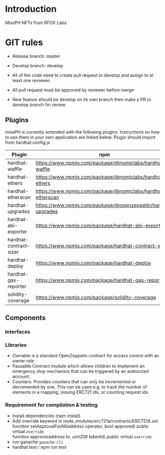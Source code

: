 # Introduction

MissPH NFTs from RFOX Labs

# GIT rules
- Release branch: master
- Develop branch: develop

- All of the code need to create pull request to develop and assign to at least one reviewer.
- All pull request must be approved by reviewer before merge
- New feature should be develop on its own branch then make a PR to develop branch for review


## Plugins

missPH is currently extended with the following plugins.
Instructions on how to use them in your own application are linked below.
Plugin should import from hardhat.config.js

| Plugin | npm |
| ------ | ------ |
| hardhat-waffle |  https://www.npmjs.com/package/@nomiclabs/hardhat-waffle|
| hardhat-ethers | https://www.npmjs.com/package/@nomiclabs/hardhat-ethers|
| hardhat-etherscan | https://www.npmjs.com/package/@nomiclabs/hardhat-etherscan |
| hardhat-upgrades | https://www.npmjs.com/package/@openzeppelin/hardhat-upgrades |
| hardhat-abi-exporter | https://www.npmjs.com/package/hardhat-abi-exporter |
| hardhat-contract-sizer | https://www.npmjs.com/package/hardhat-contract-sizer |
| hardhat-deploy | https://www.npmjs.com/package/hardhat-deploy |
| hardhat-gas-reporter | https://www.npmjs.com/package/hardhat-gas-reporter |
| solidity-coverage | https://www.npmjs.com/package/solidity-coverage |

## Components 

  ### Interfaces

  ### Libraries

   - Ownable is a standard OpenZeppelin contract for access control with an owner role.
   - Pausable Contract module which allows children to implement an emergency stop mechanism that can be triggered by an authorized account.
   - Counters: Provides counters that can only be incremented or decremented by one. This can be used e.g. to track the number of elements in a mapping, issuing ERC721 ids, or counting request ids.

### Requirement for compilation & testing
   - Install dependencies (npm install)
   - Add override keyword in node_modules/erc721a/contracts/ERC721A.sol\
     function setApprovalForAll(address operator, bool approved) public virtual `override`\
     function approve(address to, uint256 tokenId) public virtual `override`
   - run ganache `ganache-cli`
   - hardhat test / npm run test

